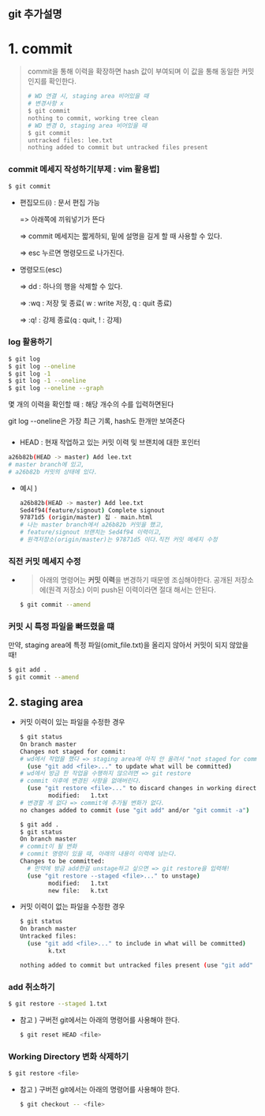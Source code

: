 ## git 추가설명

# 1. commit

> commit을 통해 이력을 확장하면 hash 값이 부여되며 이 값을 통해 동일한 커밋인지를 확인한다.
>
> ```bash
> # WD 연결 시, staging area 비어있을 때
> # 변경사항 x
> $ git commit
> nothing to commit, working tree clean
> # WD 변경 O, staging area 비어있을 때
> $ git commit
> untracked files: lee.txt
> nothing added to commit but untracked files present
> ```
>
> 

### commit  메세지  작성하기[부제  : vim 활용법]

```bash
$ git commit

```

* 편집모드(i) : 문서 편집 가능

  => 아래쪽에 끼워넣기가 뜬다

  => commit 메세지는 짧게하되, 밑에 설명을 길게 할 때 사용할 수 있다.

  => esc 누르면 명령모드로 나가진다.

* 명령모드(esc) 

  => dd : 하나의 행을 삭제할 수 있다.

  => :wq    :  저장 및 종료( w : write 저장, q : quit 종료)

  => :q! : 강제 종료(q : quit, ! : 강제)

### log 활용하기

```bash
$ git log
$ git log --oneline
$ git log -1
$ git log -1 --oneline
$ git log --oneline --graph
```

몇 개의 이력을 확인할 때  :  해당 개수의 수를 입력하면된다

git log --oneline은 가장 최근 기록, hash도 한개만 보여준다

### 

* HEAD : 현재 작업하고 있는 커밋 이력 및 브랜치에 대한 포인터

```bash
a26b82b(HEAD -> master) Add lee.txt
# master branch에 있고,
# a26b82b 커밋의 상태에 있다.
```

* 예시 ) 

  ```bash
  a26b82b(HEAD -> master) Add lee.txt
  Sed4f94(feature/signout) Complete signout
  97871d5 (origin/master) 집 - main.html
  # 나는 master branch에서 a26b82b 커밋을 했고,
  # feature/signout 브랜치는 Sed4f94 이력이고,
  # 원격저장소(origin/master)는 97871d5 이다.직전 커밋 메세지 수정
  ```



### 직전 커밋 메세지 수정

* > 아래의 명령어는 **커밋 이력**을 변경하기 때문엥 조심해야한다. 공개된 저장소에(원격 저장소) 이미 push된 이력이라면 절대 해서는 안된다.

  ```bash
  $ git commit --amend
  ```

### 커밋 시 특정 파일을 빠뜨렸을 떄

만약, staging area에 특정 파일(omit_file.txt)을 올리지 않아서 커밋이 되지 않았을 때!

```bash
$ git add .
$ git commit --amend
```



##  2. staging area

* 커밋 이력이 있는 파일을 수정한 경우

  ```bash
  $ git status
  On branch master
  Changes not staged for commit: 
  # wd에서 작업을 했다 => staging area에 아직 안 올려서 "not staged for commit" 이라고 뜬다 => staging area에 추가해줘야한다 => add 해주자!
    (use "git add <file>..." to update what will be committed)
  # wd에서 방금 한 작업을 수행하지 않으려면 => git restore 
  # commit 이후에 변경된 사항을 없애버린다.
    (use "git restore <file>..." to discard changes in working directory)
          modified:   1.txt
  # 변경할 게 없다 => commit에 추가될 변화가 없다.
  no changes added to commit (use "git add" and/or "git commit -a")
  ```

  ```bash
  $ git add .
  $ git status
  On branch master
  # commit이 될 변화
  # commit 명령이 있을 때, 아래의 내용이 이력에 남는다.
  Changes to be committed:
    # 만약에 방금 add한걸 unstage하고 싶으면 => git restore을 입력해! 
    (use "git restore --staged <file>..." to unstage)
          modified:   1.txt
          new file:   k.txt
  ```

  

* 커밋 이력이 없는 파일을 수정한 경우

  ```bash
  $ git status
  On branch master
  Untracked files:
    (use "git add <file>..." to include in what will be committed)
          k.txt
  
  nothing added to commit but untracked files present (use "git add" to track)
  
  ```

### add 취소하기

```bash
$ git restore --staged 1.txt
```

* 참고 ) 구버전 git에서는 아래의 명령어를 사용해야 한다.

  ```bash
  $ git reset HEAD <file>
  ```

### Working Directory 변화 삭제하기

```bash
$ git restore <file>
```

* 참고 ) 구버전 git에서는 아래의 명령어를 사용해야 한다.

  ```bash
  $ git checkout -- <file>
  ```

  





















